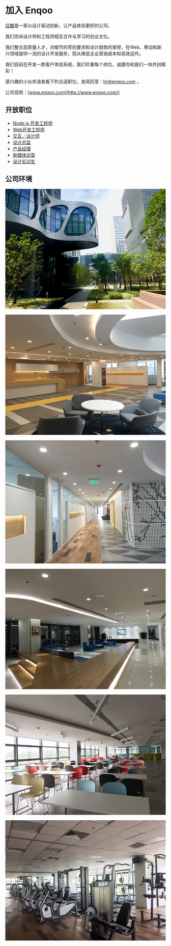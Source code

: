 # 加入 Enqoo 

[应酷](http://www.enqoo.com/ "访问应酷官网")是一家以设计驱动创新，让产品体验更好的公司。

我们崇尚设计师和工程师相互合作与学习的创业文化。

我们整合高质量人才，对细节的苛刻要求和设计趋势的掌控，在Web、移动和新兴领域提供一流的设计开发服务，而从降低企业营销成本和高效运作。

我们目前在开发一款客户体验系统，我们珍重每个岗位，诚邀你和我们一块共创精彩！

感兴趣的小伙伴请查看下列合适职位，发简历至：hr@enqoo.com 。

公司官网：[www.enqoo.com](http://www.enqoo.com/)

## 开放职位

- [Node.js 开发工程师](/job-list/nodejs-engineer.md)
- [Web开发工程师](/job-list/web-engineer.md)
- [交互／设计师](/job-list/ui-designer.md)
- [设计总监](/job-list/design-manager.md)
- [产品经理](/job-list/product-manager.md)
- [新媒体运营](/job-list/media-operations.md)
- [设计实训生](/job-list/intern.md)

## 公司环境

![init1](/image/init1.jpg)

![init1](/image/init2.jpg)

![init1](/image/init3.jpg)

![init1](/image/init4.jpg)

![init1](/image/init5.jpg)

![init1](/image/init6.jpg)